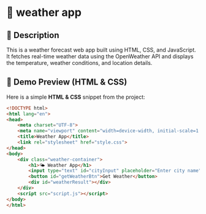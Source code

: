 # 🌟 weather app

## 📌 Description
This is a weather forecast web app built using HTML, CSS, and JavaScript. It fetches real-time weather data using the OpenWeather API and displays the temperature, weather conditions, and location details.

## 🎨 Demo Preview (HTML & CSS)
Here is a simple **HTML & CSS** snippet from the project:

```html
<!DOCTYPE html>
<html lang="en">
<head>
    <meta charset="UTF-8">
    <meta name="viewport" content="width=device-width, initial-scale=1.0">
    <title>Weather App</title>
    <link rel="stylesheet" href="style.css">
</head>
<body>
    <div class="weather-container">
        <h1>🌤️ Weather App</h1>
        <input type="text" id="cityInput" placeholder="Enter city name">
        <button id="getWeatherBtn">Get Weather</button>
        <div id="weatherResult"></div>
    </div>
    <script src="script.js"></script>
</body>
</html>
